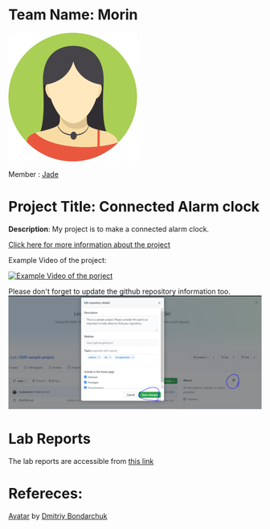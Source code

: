 # Team Name: Morin

![member1](assets/member1.webp?raw=true)

Member :
[Jade](https://github.com/whateverusernam) <br>



# Project Title: Connected Alarm clock
 **Description**: My project is to make a connected alarm clock.
 
 
[Click here for more information about the project](project) 

Example Video of the project:

[![Example Video of the porject](https://img.youtube.com/vi/ucZl6vQ_8Uo/0.jpg)](https://www.youtube.com/watch?v=ucZl6vQ_8Uo)

Please don't forget to update the github repository information too. 
![Change Description of github repository](assets/change_description.png?raw=true)

# Lab Reports

The lab reports are accessible from [this link](lab)

# Refereces:
[Avatar](https://iconscout.com/icons/avatar) by [Dmitriy Bondarchuk](https://iconscout.com/contributors/dmitriy-bondarchuk)

